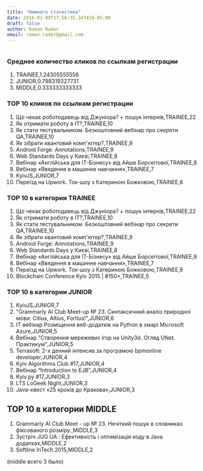 ```yaml
---
title: "Немного статистики"
date: 2016-01-09T17:56:35.347416-05:00
draft: false
author: Roman Rader
email: roman.rader@gmail.com
---
```


<div class="image-wrapper">
    <img src="" class="post-image full-img">
</div>

### Среднее количество кликов по ссылкам регистрации

1. TRAINEE,1.24305555556
1. JUNIOR,0.798319327731
1. MIDDLE,0.333333333333

###  TOP 10 кликов по ссылкам регистрации

1. Що чекає роботодавець від Джуніора? + пошук інтернів,TRAINEE,22
1. Як отримати роботу в IT?,TRAINEE,10
1. Як стати тестувальником. Безкоштовний вебінар про секрети QA,TRAINEE,10
1. Як зібрати квантовий комп'ютер?,TRAINEE,9
1. Android Forge: Annotations,TRAINEE,9
1. Web Standards Days у Києві,TRAINEE,8
1. Вебінар «Англійська для ІТ-Бізнесу» від Айше Борсеітової,TRAINEE,8
1. Вебінар «Введення в машинне навчання»,TRAINEE,7
1. KyivJS,JUNIOR,7
1. Переїзд на Upwork. Ток-шоу з Катериною Божковою,TRAINEE,6


###  TOP 10 в категории TRAINEE

1. Що чекає роботодавець від Джуніора? + пошук інтернів,TRAINEE,22
1. Як отримати роботу в IT?,TRAINEE,10
1. Як стати тестувальником. Безкоштовний вебінар про секрети QA,TRAINEE,10
1. Як зібрати квантовий комп'ютер?,TRAINEE,9
1. Android Forge: Annotations,TRAINEE,9
1. Web Standards Days у Києві,TRAINEE,8
1. Вебінар «Англійська для ІТ-Бізнесу» від Айше Борсеітової,TRAINEE,8
1. Вебінар «Введення в машинне навчання»,TRAINEE,7
1. Переїзд на Upwork. Ток-шоу з Катериною Божковою,TRAINEE,6
1. Blockchain Conference Kyiv 2015 | ₴150+,TRAINEE,5


###  TOP 10 в категории JUNIOR

1. KyivJS,JUNIOR,7
1. "Grammarly AI Club Meet-up № 23: Синтаксичний аналіз природної мови: Citius, Altius, Fortius!",JUNIOR,6
1. IT вебiнар Розміщення веб-додатків на Python в хмарі Microsoft Azure,JUNIOR,5
1. Вебінар "Створення мережевих ігор на Unity3d. Огляд UNet. Практикум",JUNIOR,5
1. Terrasoft: 2-х денний інтенсив за програмою bpmonline developer,JUNIOR,4
1. Kyiv Algorithms Club #17,JUNIOR,4
1. Вебінар “Introduction to EJB”,JUNIOR,4
1. Kyiv.py #17,JUNIOR,3
1. LTS LoGeek Night,JUNIOR,3
1. Java-квест «25 кроків до Кракова»,JUNIOR,3

##  TOP 10 в категории MIDDLE

1. Grammarly AI Club Meet - up № 23. Нечіткий пошук в словниках фіксованого розміру.,MIDDLE,3
1. Зустріч JUG UA : Ефективність і оптимізація коду в Java додатках,MIDDLE,2
1. Softline InTech 2015,MIDDLE,2

(middle всего 3 было)



